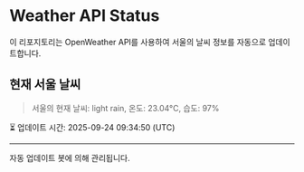 
# Weather API Status

이 리포지토리는 OpenWeather API를 사용하여 서울의 날씨 정보를 자동으로 업데이트합니다.

## 현재 서울 날씨
> 서울의 현재 날씨: light rain, 온도: 23.04°C, 습도: 97%

⏳ 업데이트 시간: 2025-09-24 09:34:50 (UTC)

---
자동 업데이트 봇에 의해 관리됩니다.
